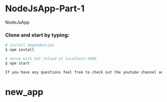 # NodeJsApp-Part-1
NodeJsApp 


### Clone and start by typing:

``` bash
# install dependencies
$ npm install

# serve with hot reload at localhost:3000
$ npm start

If you have any questions feel free to check out the youtube channel and post them in the comments. 
```


# new_app
